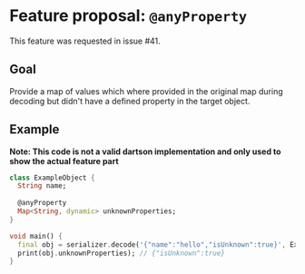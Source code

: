 # Feature proposal: `@anyProperty`

This feature was requested in issue #41. 

## Goal

Provide a map of values which where provided in the original map during decoding but didn't have a defined property in
the target object. 

## Example

**Note: This code is not a valid dartson implementation and only used to show the actual feature part**

```dart
class ExampleObject {
  String name;
  
  @anyProperty
  Map<String, dynamic> unknownProperties;
}

void main() {
  final obj = serializer.decode('{"name":"hello","isUnknown":true}', ExampleObject);
  print(obj.unknownProperties); // {"isUnknown":true}
}
```